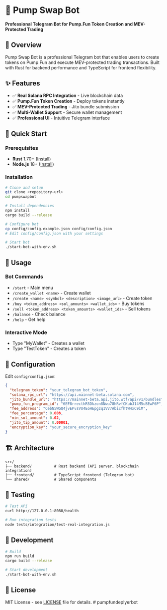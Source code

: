 # 🚀 Pump Swap Bot

**Professional Telegram Bot for Pump.Fun Token Creation and MEV-Protected Trading**

## 🎯 Overview

Pump Swap Bot is a professional Telegram bot that enables users to create tokens on Pump.Fun and execute MEV-protected trading transactions. Built with Rust for backend performance and TypeScript for frontend flexibility.

## ✨ Features

- ✅ **Real Solana RPC Integration** - Live blockchain data
- ✅ **Pump.Fun Token Creation** - Deploy tokens instantly
- ✅ **MEV-Protected Trading** - Jito bundle submission
- ✅ **Multi-Wallet Support** - Secure wallet management
- ✅ **Professional UI** - Intuitive Telegram interface

## 🚀 Quick Start

### Prerequisites
- **Rust** 1.70+ ([Install](https://rustup.rs/))
- **Node.js** 18+ ([Install](https://nodejs.org/))

### Installation
```bash
# Clone and setup
git clone <repository-url>
cd pumpswapbot

# Install dependencies
npm install
cargo build --release

# Configure bot
cp config/config.example.json config/config.json
# Edit config/config.json with your settings

# Start bot
./start-bot-with-env.sh
```

## 📱 Usage

### Bot Commands
- `/start` - Main menu
- `/create_wallet <name>` - Create wallet
- `/create <name> <symbol> <description> <image_url>` - Create token
- `/buy <token_address> <sol_amounts> <wallet_ids>` - Buy tokens
- `/sell <token_address> <token_amounts> <wallet_ids>` - Sell tokens
- `/balance` - Check balance
- `/help` - Get help

### Interactive Mode
- Type "MyWallet" - Creates a wallet
- Type "TestToken" - Creates a token

## 🔧 Configuration

Edit `config/config.json`:
```json
{
  "telegram_token": "your_telegram_bot_token",
  "solana_rpc_url": "https://api.mainnet-beta.solana.com",
  "jito_bundle_url": "https://mainnet-beta.api.jito.wtf/api/v1/bundles",
  "pump_fun_program_id": "6EF8rrecthR5Dkzon8Nwu78hRvfCKubJ14M5uBEwF6P",
  "fee_address": "CebN5WGQ4jvEPvsVU4EoHEpgzq1VV7AbicfhtW4xC9iM",
  "fee_percentage": 0.008,
  "min_sol_amount": 0.02,
  "jito_tip_amount": 0.00001,
  "encryption_key": "your_secure_encryption_key"
}
```

## 🏗️ Architecture

```
src/
├── backend/          # Rust backend (API server, blockchain integration)
├── frontend/         # TypeScript frontend (Telegram bot)
└── shared/           # Shared components
```

## 🧪 Testing

```bash
# Test API
curl http://127.0.0.1:8080/health

# Run integration tests
node tests/integration/test-real-integration.js
```

## 🚀 Development

```bash
# Build
npm run build
cargo build --release

# Start development
./start-bot-with-env.sh
```

## 📄 License

MIT License - see [LICENSE](LICENSE) file for details. # pumpfundeplyerbot
